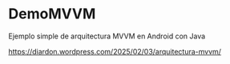 # DemoMVVM
Ejemplo simple de arquitectura MVVM en Android con Java

https://diardon.wordpress.com/2025/02/03/arquitectura-mvvm/
